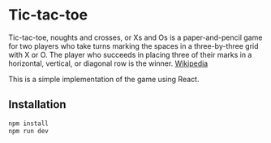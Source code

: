 # Tic-tac-toe

Tic-tac-toe, noughts and crosses, or Xs and Os is a paper-and-pencil game for two players who take turns marking the
spaces in a three-by-three grid with X or O. The player who succeeds in placing three of their marks in a horizontal,
vertical, or diagonal row is the winner. [Wikipedia](https://en.wikipedia.org/wiki/Tic-tac-toe)

This is a simple implementation of the game using React.

## Installation

```bash
npm install
npm run dev
```